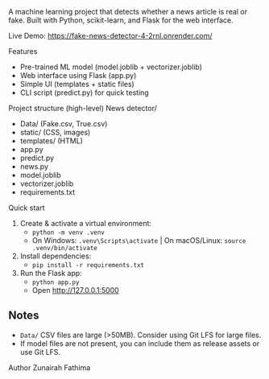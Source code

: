 A machine learning project that detects whether a news article is real or fake.
Built with Python, scikit-learn, and Flask for the web interface.

Live Demo: https://fake-news-detector-4-2rnl.onrender.com/

Features
- Pre-trained ML model (model.joblib + vectorizer.joblib)
- Web interface using Flask (app.py)
- Simple UI (templates + static files)
- CLI script (predict.py) for quick testing

Project structure (high-level)
News detector/
- Data/ (Fake.csv, True.csv)
- static/ (CSS, images)
- templates/ (HTML)
- app.py
- predict.py
- news.py
- model.joblib
- vectorizer.joblib
- requirements.txt

 Quick start
1. Create & activate a virtual environment:
   - `python -m venv .venv`
   - On Windows: `.venv\Scripts\activate`  | On macOS/Linux: `source .venv/bin/activate`
2. Install dependencies:
   - `pip install -r requirements.txt`
3. Run the Flask app:
   - `python app.py`
   - Open http://127.0.0.1:5000

## Notes
- `Data/` CSV files are large (>50MB). Consider using Git LFS for large files.
- If model files are not present, you can include them as release assets or use Git LFS.

Author
Zunairah Fathima

